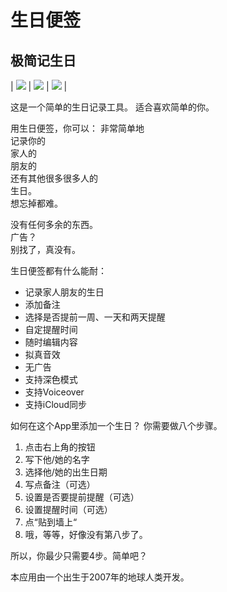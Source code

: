 # 生日便签

## 极简记生日

<div id='ibb-widget-root-1499441985'></div><script>(function(t,e,i,d){var o=t.getElementById(i),n=t.createElement(e);o.style.height=50;o.style.width=320;o.style.display='inline-block';n.id='ibb-widget',n.setAttribute('src',('https:'===t.location.protocol?'https://':'http://')+d),n.setAttribute('width','320'),n.setAttribute('height','50'),n.setAttribute('frameborder','0'),n.setAttribute('scrolling','no'),o.appendChild(n)})(document,'iframe','ibb-widget-root-1499441985',"banners.itunes.apple.com/banner.html?partnerId=&aId=&bt=catalog&t=catalog_white&id=1499441985&c=cn&l=zh-CHS&w=320&h=50&store=apps");</script>

| ![](/assets/list.png) | ![](/assets/write.png) | ![](/assets/dark.png) |

这是一个简单的生日记录工具。
适合喜欢简单的你。

用生日便签，你可以：
非常简单地  
记录你的  
家人的  
朋友的  
还有其他很多很多人的  
生日。  
想忘掉都难。

没有任何多余的东西。  
广告？  
别找了，真没有。

生日便签都有什么能耐：
- 记录家人朋友的生日
- 添加备注
- 选择是否提前一周、一天和两天提醒
- 自定提醒时间
- 随时编辑内容
- 拟真音效
- 无广告
- 支持深色模式
- 支持Voiceover
- 支持iCloud同步

如何在这个App里添加一个生日？
你需要做八个步骤。
1. 点击右上角的按钮
2. 写下他/她的名字
3. 选择他/她的出生日期
4. 写点备注（可选）
5. 设置是否要提前提醒（可选）
6. 设置提醒时间（可选）
7. 点“贴到墙上“
8. 哦，等等，好像没有第八步了。

所以，你最少只需要4步。简单吧？

本应用由一个出生于2007年的地球人类开发。


<a href="https://apps.apple.com/cn/app/%E7%94%9F%E6%97%A5%E4%BE%BF%E7%AD%BE/id1499441985?mt=8" style="display:inline-block;overflow:hidden;background:url(https://linkmaker.itunes.apple.com/zh-cn/badge-lrg.svg?releaseDate=2020-04-08&kind=iossoftware&bubble=ios_apps) no-repeat;width:135px;height:40px;"></a>
